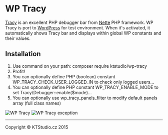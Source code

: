 # WP Tracy

[Tracy](https://github.com/nette/tracy) is an excellent PHP debugger bar from [Nette](https://nette.org) PHP framework. 
WP Tracy is port to [WordPress](https://wordpress.org) for test environment.
When it's activated, it automatically shows Tracy bar and displays within global WP constants and their values.

## Installation

1. Use command on your path: composer require ktstudio/wp-tracy
2. Profit!
3. You can optionally define PHP (boolean) constant WP_TRACY_CHECK_USER_LOGGED_IN to check only logged users...
4. You can optionally define PHP constant WP_TRACY_ENABLE_MODE to set Tracy\Debugger::enable($mode)...
5. You can optionally use wp_tracy_panels_filter to modify default panels array (full class names)

![WP Tracy](https://ktstudio.github.io/images/wp-tracy.png "Tracy bar auto-display after plugin activation")
![WP Tracy exception](https://ktstudio.github.io/images/wp-tracy-exception.png "Tracy exception dialog when is occured")

---

Copyright © KTStudio.cz 2015
